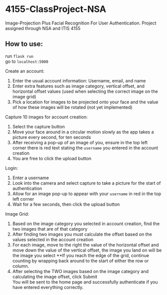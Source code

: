 # 4155-ClassProject-NSA
Image-Projection Plus Facial Recognition For User Authentication. Project assigned through NSA and ITIS 4155  

## How to use:  
run `flask run`  
go to `localhost:5000`  
  
Create an account:  
  1. Enter the usual account information: Username, email, and name  
  2. Enter extra features such as image category, vertical offset, and horizontal offset values (used when selecting the correct image on the image grid)  
  3. Pick a location for images to be projected onto your face and the value of how these images will be rotated (not yet implemented)  
  
Capture 10 images for account creation:  
  1. Select the capture button  
  2. Move your face around in a circular motion slowly as the app takes a picture every second, for ten seconds  
  3. After receiving a pop-up of an image of you, ensure in the top left corner there is red text stating the `username` you entered in the account creation  
  4. You are free to click the upload button
    
Login:  
  1. Enter a username  
  2. Look into the camera and select capture to take a picture for the start of authentication  
  3. Allow for an image pop-up to appear with your `username` in red in the top left corner  
  4. Wait for a few seconds, then click the upload button
    
Image Grid:  
  1. Based on the image category you selected in account creation, find the two images that are of that category  
  2. After finding two images you must calculate the offset based on the values selected in the account creation  
  3. For each image, move to the right the value of the horizontal offset and move down the value of the vertical offset, the image you land on will be the image you select
**If you reach the edge of the grid, continue counting by wrapping back around to the start of either the row or column.  
  4. After selecting the TWO images based on the image category and calculating the image offset, click Submit  
You will be sent to the home page and successfully authenticate if you have entered everything correctly.  
